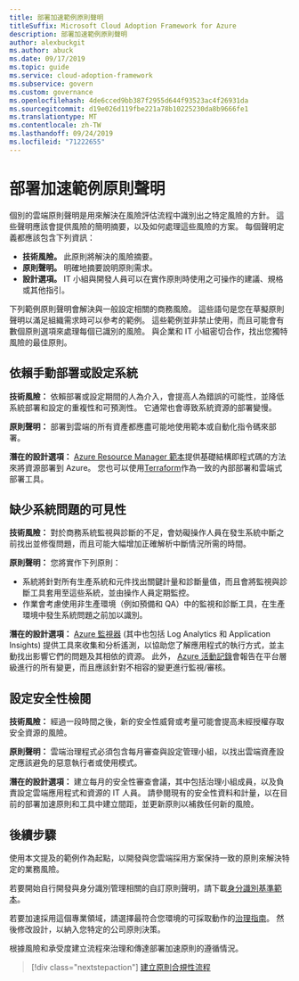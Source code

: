 ```yaml
---
title: 部署加速範例原則聲明
titleSuffix: Microsoft Cloud Adoption Framework for Azure
description: 部署加速範例原則聲明
author: alexbuckgit
ms.author: abuck
ms.date: 09/17/2019
ms.topic: guide
ms.service: cloud-adoption-framework
ms.subservice: govern
ms.custom: governance
ms.openlocfilehash: 4de6cced9bb387f2955d644f93523ac4f26931da
ms.sourcegitcommit: d19e026d119fbe221a78b10225230da8b9666fe1
ms.translationtype: MT
ms.contentlocale: zh-TW
ms.lasthandoff: 09/24/2019
ms.locfileid: "71222655"
---
```

# <a name="deployment-acceleration-sample-policy-statements"></a>部署加速範例原則聲明

個別的雲端原則聲明是用來解決在風險評估流程中識別出之特定風險的方針。 這些聲明應該會提供風險的簡明摘要，以及如何處理這些風險的方案。 每個聲明定義都應該包含下列資訊：

- **技術風險。** 此原則將解決的風險摘要。
- **原則聲明。** 明確地摘要說明原則需求。
- **設計選項。** IT 小組與開發人員可以在實作原則時使用之可操作的建議、規格或其他指引。

下列範例原則聲明會解決與一般設定相關的商務風險。 這些語句是您在草擬原則聲明以滿足組織需求時可以參考的範例。 這些範例並非禁止使用，而且可能會有數個原則選項來處理每個已識別的風險。 與企業和 IT 小組密切合作，找出您獨特風險的最佳原則。

## <a name="reliance-on-manual-deployment-or-configuration-of-systems"></a>依賴手動部署或設定系統

**技術風險：** 依賴部署或設定期間的人為介入，會提高人為錯誤的可能性，並降低系統部署和設定的重複性和可預測性。 它通常也會導致系統資源的部署變慢。

**原則聲明：** 部署到雲端的所有資產都應盡可能地使用範本或自動化指令碼來部署。

**潛在的設計選項：** [Azure Resource Manager 範本](https://docs.microsoft.com/azure/azure-resource-manager/resource-group-overview#template-deployment)提供基礎結構即程式碼的方法來將資源部署到 Azure。 您也可以使用[Terraform](https://docs.microsoft.com/azure/terraform/terraform-overview)作為一致的內部部署和雲端式部署工具。

## <a name="lack-of-visibility-into-system-issues"></a>缺少系統問題的可見性

**技術風險：** 對於商務系統監視與診斷的不足，會妨礙操作人員在發生系統中斷之前找出並修復問題，而且可能大幅增加正確解析中斷情況所需的時間。

**原則聲明：** 您將實作下列原則：

- 系統將針對所有生產系統和元件找出關鍵計量和診斷量值，而且會將監視與診斷工具套用至這些系統，並由操作人員定期監控。
- 作業會考慮使用非生產環境（例如預備和 QA）中的監視和診斷工具，在生產環境中發生系統問題之前加以識別。

**潛在的設計選項：** [Azure 監視器](https://docs.microsoft.com/azure/azure-monitor) (其中也包括 Log Analytics 和 Application Insights) 提供工具來收集和分析遙測，以協助您了解應用程式的執行方式，並主動找出影響它們的問題及其相依的資源。 此外， [Azure 活動記錄](https://docs.microsoft.com/azure/azure-monitor/platform/activity-logs-overview)會報告在平台層級進行的所有變更，而且應該針對不相容的變更進行監視/審核。

## <a name="configuration-security-reviews"></a>設定安全性檢閱

**技術風險：** 經過一段時間之後，新的安全性威脅或考量可能會提高未經授權存取安全資源的風險。

**原則聲明：** 雲端治理程式必須包含每月審查與設定管理小組，以找出雲端資產設定應該避免的惡意執行者或使用模式。

**潛在的設計選項：** 建立每月的安全性審查會議，其中包括治理小組成員，以及負責設定雲端應用程式和資源的 IT 人員。 請參閱現有的安全性資料和計量，以在目前的部署加速原則和工具中建立間距，並更新原則以補救任何新的風險。

## <a name="next-steps"></a>後續步驟

使用本文提及的範例作為起點，以開發與您雲端採用方案保持一致的原則來解決特定的業務風險。

若要開始自行開發與身分識別管理相關的自訂原則聲明，請下載[身分識別基準範本](../identity-baseline/template.md)。

若要加速採用這個專業領域，請選擇最符合您環境的可採取動作的[治理指南](../guides/index.md)。 然後修改設計，以納入您特定的公司原則決策。

根據風險和承受度建立流程來治理和傳達部署加速原則的遵循情況。

> [!div class="nextstepaction"]
> [建立原則合規性流程](./compliance-processes.md)
